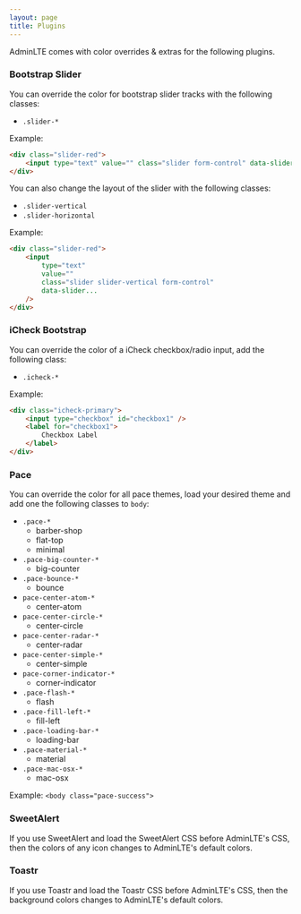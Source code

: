 ```yaml
---
layout: page
title: Plugins
---
```


AdminLTE comes with color overrides & extras for the following plugins.

### Bootstrap Slider

You can override the color for bootstrap slider tracks with the following classes:

- `.slider-*`

Example:

```html
<div class="slider-red">
	<input type="text" value="" class="slider form-control" data-slider... />
</div>
```

You can also change the layout of the slider with the following classes:

- `.slider-vertical`
- `.slider-horizontal`

Example:

```html
<div class="slider-red">
	<input
		type="text"
		value=""
		class="slider slider-vertical form-control"
		data-slider...
	/>
</div>
```

### iCheck Bootstrap

You can override the color of a iCheck checkbox/radio input, add the following class:

- `.icheck-*`

Example:

```html
<div class="icheck-primary">
	<input type="checkbox" id="checkbox1" />
	<label for="checkbox1">
		Checkbox Label
	</label>
</div>
```

### Pace

You can override the color for all pace themes, load your desired theme and add one the following classes to `body`:

- `.pace-*`
  - barber-shop
  - flat-top
  - minimal
- `.pace-big-counter-*`
  - big-counter
- `.pace-bounce-*`
  - bounce
- `pace-center-atom-*`
  - center-atom
- `pace-center-circle-*`
  - center-circle
- `pace-center-radar-*`
  - center-radar
- `pace-center-simple-*`
  - center-simple
- `pace-corner-indicator-*`
  - corner-indicator
- `.pace-flash-*`
  - flash
- `.pace-fill-left-*`
  - fill-left
- `.pace-loading-bar-*`
  - loading-bar
- `.pace-material-*`
  - material
- `.pace-mac-osx-*`
  - mac-osx

Example: `<body class="pace-success">`

### SweetAlert

If you use SweetAlert and load the SweetAlert CSS before AdminLTE's CSS, then the colors of any icon changes to AdminLTE's default colors.

### Toastr

If you use Toastr and load the Toastr CSS before AdminLTE's CSS, then the background colors changes to AdminLTE's default colors.
